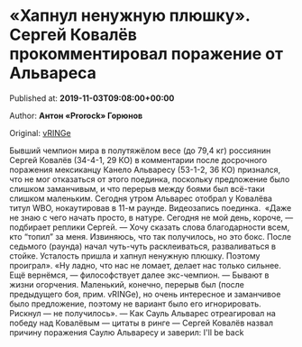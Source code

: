 
# «Хапнул ненужную плюшку». Сергей Ковалёв прокомментировал поражение от Альвареса

Published at: **2019-11-03T09:08:00+00:00**

Author: **Антон «Prorock» Горюнов**

Original: [vRINGe](https://vringe.com/news/129152-khapnul-nenuzhnuyu-plyushku-sergey-kovalyev-prokommentiroval-porazhenie-ot-alvaresa.htm)

Бывший чемпион мира в полутяжёлом весе (до 79,4 кг) россиянин Сергей Ковалёв (34-4-1, 29 КО) в комментарии после досрочного поражения мексиканцу Канело Альваресу (53-1-2, 36 КО) признался, что не мог отказаться от этого поединка, поскольку предложение было слишком заманчивым, и что перерыв между боями был всё-таки слишком маленьким.
Сегодня утром Альварес отобрал у Ковалёва титул WBO, нокаутировав в 11-м раунде. Видеозапись поединка. 
«Даже не знаю с чего начать просто, в натуре. Сегодня не мой день, короче, — подбирает реплики Сергей. — Хочу сказать слова благодарности всем, кто “топил” за меня. Извиняюсь, что так получилось, но это бокс. После седьмого (раунда) начал чуть-чуть расклеиваться, разваливаться в стойке. Усталость пришла и хапнул ненужную плюшку. Поэтому проиграл».
«Ну ладно, что нас не ломает, делает нас только сильнее. Ещё вернёмся, — философствует далее экс-чемпион. — Бывают в жизни огорчения. Маленький, конечно, перерыв был (после предыдущего боя, прим. vRINGe), но очень интересное и заманчивое было предложение, поэтому не вариант было его игнорировать. Рискнул — не получилось».
— Как Сауль Альварес отреагировал на победу над Ковалёвым — цитаты в ринге
— Сергей Ковалёв назвал причину поражения Саулю Альваресу и заверил: I'll be back
